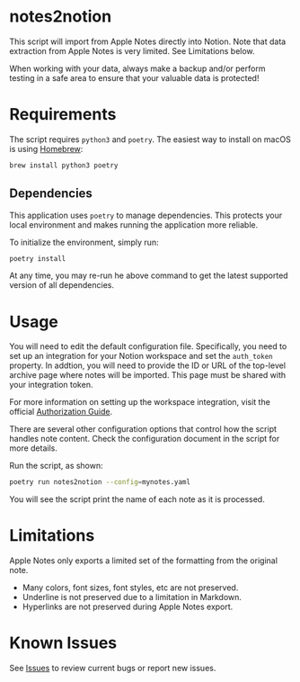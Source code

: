 # notes2notion

This script will import from Apple Notes directly into Notion.  Note that
data extraction from Apple Notes is very limited.  See Limitations below.

When working with your data, always make a backup and/or perform testing
in a safe area to ensure that your valuable data is protected!

# Requirements

The script requires `python3` and `poetry`.  The easiest way to install on macOS is
using [Homebrew](https://brew.sh):

```bash
brew install python3 poetry
```

## Dependencies

This application uses `poetry` to manage dependencies.  This protects your local
environment and makes running the application more reliable.

To initialize the environment, simply run:

```bash
poetry install
```

At any time, you may re-run he above command to get the latest supported version of all
dependencies.

# Usage

You will need to edit the default configuration file.  Specifically, you need to set
up an integration for your Notion workspace and set the `auth_token` property.  In
addtion, you will need to provide the ID or URL of the top-level archive page where
notes will be imported.  This page must be shared with your integration token.

For more information on setting up the workspace integration, visit the official
[Authorization Guide](https://developers.notion.com/docs/authorization).

There are several other configuration options that control how the script handles note
content.  Check the configuration document in the script for more details.

Run the script, as shown:

```bash
poetry run notes2notion --config=mynotes.yaml
```

You will see the script print the name of each note as it is processed.

# Limitations

Apple Notes only exports a limited set of the formatting from the original note.

- Many colors, font sizes, font styles, etc are not preserved.
- Underline is not preserved due to a limitation in Markdown.
- Hyperlinks are not preserved during Apple Notes export.

# Known Issues

See [Issues](https://github.com/jheddings/notes2notion/issues) to review current bugs
or report new issues.
